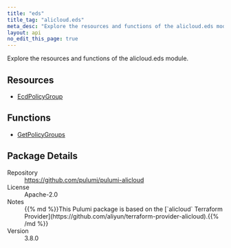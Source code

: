 ```yaml
---
title: "eds"
title_tag: "alicloud.eds"
meta_desc: "Explore the resources and functions of the alicloud.eds module."
layout: api
no_edit_this_page: true
---
```


<!-- WARNING: this file was generated by Pulumi Docs Generator. -->
<!-- Do not edit by hand unless you're certain you know what you are doing! -->

Explore the resources and functions of the alicloud.eds module.

<h2 id="resources">Resources</h2>
<ul class="api">
    <li><a href="ecdpolicygroup" title="EcdPolicyGroup"><span class="symbol resource"></span>EcdPolicyGroup</a></li>
</ul>

<h2 id="functions">Functions</h2>
<ul class="api">
    <li><a href="getpolicygroups" title="GetPolicyGroups"><span class="symbol function"></span>GetPolicyGroups</a></li>
</ul>

<h2 id="package-details">Package Details</h2>
<dl class="package-details">
	<dt>Repository</dt>
	<dd><a href="https://github.com/pulumi/pulumi-alicloud">https://github.com/pulumi/pulumi-alicloud</a></dd>
	<dt>License</dt>
	<dd>Apache-2.0</dd>
	<dt>Notes</dt>
	<dd>{{% md %}}This Pulumi package is based on the [`alicloud` Terraform Provider](https://github.com/aliyun/terraform-provider-alicloud).{{% /md %}}</dd>
	<dt>Version</dt>
	<dd>3.8.0</dd>
</dl>

